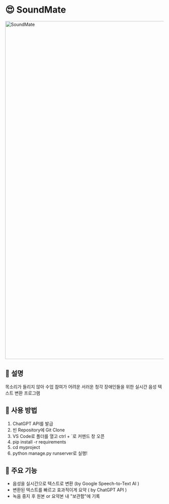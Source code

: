 # :heart_eyes:	SoundMate

<img width="1072" alt="SoundMate" src="https://github.com/DREAMLANDTHON/Speech2Text/assets/96563287/455adf0c-a4b9-4ac1-9668-887b087a14e5">

## :triangular_flag_on_post: 설명

목소리가 들리지 않아 수업 참여가 어려운 서러운 청각 장애인들을 위한 실시간 음성 텍스트 변환 프로그램 

## :thought_balloon: 사용 방법

1. ChatGPT API를 발급 
2. 빈 Repository에 Git Clone
3. VS Code로 폴더를 열고 ctrl + `로 커멘드 창 오픈
4. pip install -r requirements
5. cd myproject
6. python manage.py runserver로 실행!

## :monocle_face:	주요 기능

-  음성을 실시간으로 텍스트로 변환 (by Google Speech-to-Text AI )
-  변환된 텍스트를 빠르고 효과적이게 요약 ( by ChatGPT API )
-  녹음 중지 후 원본 or 요약본 내 "보관함"에 기록

<!-- 필요한 경우 "설치 가이드", "기여 방법", "라이선스" 등의 섹션을 추가하세요. -->
